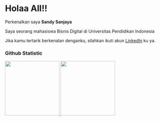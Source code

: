 # Holaa All!!

Perkenalkan saya **Sandy Sanjaya** <br> 

Saya seorang mahasiswa Bisnis Digital di Universitas Pendidikan Indonesia <br> 

Jika kamu tertarik berkenalan denganku, silahkan ikuti akun [LinkedIn](linkedin.com/in/sandy-sanjaya/) ku ya. 

### Github Statistic
<p align="left">
<a href="https://github.com/Sandy-Sanjaya">
  <img height="180em" src="https://github-readme-stats-eight-theta.vercel.app/api?username=Sandy-Sanjaya&show_icons=true&theme=algolia&include_all_commits=true&count_private=true"/>
  <img height="180em" src="https://github-readme-stats-eight-theta.vercel.app/api/top-langs/?username=Sandy-Sanjaya&layout=compact&langs_count=8&theme=algolia"/>
</a>
</p>
